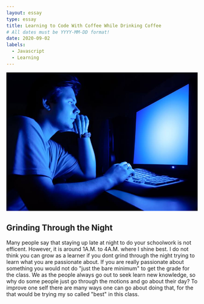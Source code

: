 ```yaml
---
layout: essay
type: essay
title: Learning to Code With Coffee While Drinking Coffee
# All dates must be YYYY-MM-DD format!
date: 2020-09-02
labels:
  - Javascript
  - Learning
---
```

<img class="ui large top left square floated image" src="../images/grinding.jpg">

## Grinding Through the Night

  Many people say that staying up late at night to do your schoolwork is not efficent. However, it is around 1A.M. to 4A.M. where I shine best. I do not think you can grow as a learner if you dont grind through the night trying to learn what you are passionate about. If you are really passionate about something you would not do "just the bare minimum" to get the grade for the class. We as the people always go out to seek learn new knowledge, so why do some people just go through the motions and go about their day? To improve one self there are many ways one can go about doing that, for the that would be trying my so called "best" in this class.



